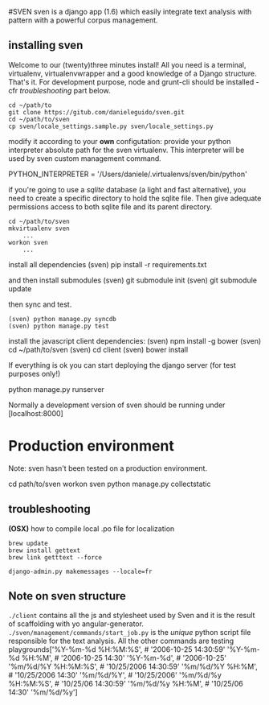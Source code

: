 #SVEN
sven is a django app (1.6) which easily integrate text analysis with pattern with a powerful corpus management.

installing sven
---
Welcome to our (twenty)three minutes install! All you need is a terminal, virtualenv, virtualenvwrapper and a good knowledge of a Django structure. That's it. For development purpose, node and grunt-cli should be installed - cfr _troubleshooting_ part below. 
	
	cd ~/path/to
	git clone https://gitub.com/danieleguido/sven.git
	cd ~/path/to/sven
	cp sven/locale_settings.sample.py sven/locale_settings.py
	
modify it according to your __own__ configutation: provide your python interpreter absolute path for the sven virtualenv. This interpreter will be used by sven custom management command.
  
  PYTHON_INTERPRETER = '/Users/daniele/.virtualenvs/sven/bin/python'

if you're going to use a _sqlite_ database (a light and fast alternative), you need to create a specific directory to hold the sqlite file. Then give adequate permissions access to both sqlite file and its parent directory.

	cd ~/path/to/sven
	mkvirtualenv sven
		...
	workon sven
		...

install all dependencies
  (sven) pip install -r requirements.txt

and then install submodules
  (sven) git submodule init
  (sven) git submodule update

  

then sync and test.

	(sven) python manage.py syncdb
	(sven) python manage.py test

install the javascript client dependencies:
  (sven) npm install -g bower
  (sven) cd ~/path/to/sven
  (sven) cd client
  (sven) bower install


If everything is ok you can start deploying the django server (for test purposes only!)

  python manage.py runserver

Normally a development version of sven should be running under 
[localhost:8000]

<!-- sven in production: some hints
---
-->
Production environment
=======
Note: sven hasn't been tested on a production environment.

  cd path/to/sven
  workon sven
  python manage.py collectstatic


  

troubleshooting
---
__(OSX)__ how to compile local .po file for localization 

	brew update
	brew install gettext
	brew link getttext --force

	django-admin.py makemessages --locale=fr


Note on sven structure
---

`./client` contains all the js and stylesheet used by Sven and it is the result of scaffolding with yo angular-generator.
`./sven/management/commands/start_job.py` is the *unique* python script file responsible for the text analysis. All the other commands are testing playgrounds['%Y-%m-%d %H:%M:%S',    # '2006-10-25 14:30:59'
'%Y-%m-%d %H:%M',        # '2006-10-25 14:30'
'%Y-%m-%d',              # '2006-10-25'
'%m/%d/%Y %H:%M:%S',     # '10/25/2006 14:30:59'
'%m/%d/%Y %H:%M',        # '10/25/2006 14:30'
'%m/%d/%Y',              # '10/25/2006'
'%m/%d/%y %H:%M:%S',     # '10/25/06 14:30:59'
'%m/%d/%y %H:%M',        # '10/25/06 14:30'
'%m/%d/%y'] 